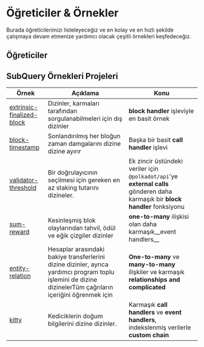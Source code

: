 # Öğreticiler & Örnekler

Burada öğreticilerimizi listeleyeceğiz ve en kolay ve en hızlı şekilde çalışmaya devam etmenize yardımcı olacak çeşitli örnekleri keşfedeceğiz.

## Öğreticiler



## SubQuery Örnekleri Projeleri

| Örnek                                                                                         | Açıklama                                                                                                                                                    | Konu                                                                                                                           |
| --------------------------------------------------------------------------------------------- | ----------------------------------------------------------------------------------------------------------------------------------------------------------- | ------------------------------------------------------------------------------------------------------------------------------ |
| [extrinsic-finalized-block](https://github.com/subquery/tutorials-extrinsic-finalised-blocks) | Dizinler, karmaları tarafından sorgulanabilmeleri için dış dizinler                                                                                         | __block handler__ işleviyle en basit örnek                                                                                     |
| [block-timestamp](https://github.com/subquery/tutorials-block-timestamp)                      | Sonlandırılmış her bloğun zaman damgalarını dizine dizine ayırır                                                                                            | Başka bir basit __call handler__ işlevi                                                                                        |
| [validator-threshold](https://github.com/subquery/tutorials-validator-threshold)              | Bir doğrulayıcının seçilmesi için gereken en az staking tutarını dizineler.                                                                                 | Ek zincir üstündeki veriler için `@polkadot/api`'ye __external calls__ gönderen daha karmaşık bir __block handler__ fonksiyonu |
| [sum-reward](https://github.com/subquery/tutorials-sum-reward)                                | Kesinleşmiş blok olaylarından tahvil, ödül ve eğik çizgiler dizinler                                                                                        | __one-to-many__ ilişkisi olan daha karmaşık__event handlers__                                                              |
| [entity-relation](https://github.com/subquery/tutorials-entity-relations)                     | Hesaplar arasındaki bakiye transferlerini dizine dizinler, ayrıca yardımcı program toplu işlemini de dizine dizinelerTüm çağrıların içeriğini öğrenmek için | __One-to-many__ ve __many-to-many__ ilişkiler ve karmaşık __relationships and complicated__                                    |
| [kitty](https://github.com/subquery/tutorials-kitty-chain)                                    | Kediciklerin doğum bilgilerini dizine dizinler.                                                                                                             | Karmaşık __call handlers__ ve __event handlers__, indekslenmiş verilerle __custom chain__                                      |
